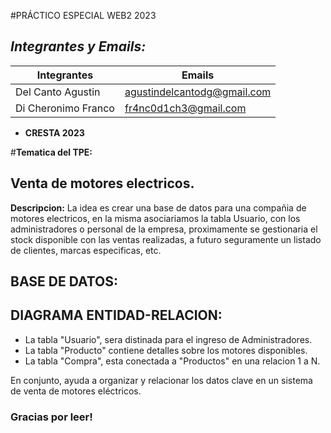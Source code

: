 #PRÁCTICO ESPECIAL WEB2 2023

## ***Integrantes y Emails:***
Integrantes|Emails
-|-
Del Canto Agustin| agustindelcantodg@gmail.com
Di Cheronimo Franco| fr4nc0d1ch3@gmail.com


- **CRESTA 2023**

#**Tematica del TPE:**

## Venta de motores electricos.


**Descripcion:**
La idea es crear una base de datos para una compañia de motores electricos, en la misma asociariamos la tabla Usuario, con los administradores o personal de la empresa, proximamente se gestionaria el stock disponible con las ventas realizadas, a futuro seguramente un listado de clientes, marcas especificas, etc.

## BASE DE DATOS:


## DIAGRAMA ENTIDAD-RELACION:


- La tabla "Usuario", sera distinada para el ingreso de Administradores.
- La tabla "Producto" contiene detalles sobre los motores disponibles. 
- La tabla "Compra", esta conectada a "Productos" en una relacion 1 a N.

En conjunto, ayuda a organizar y relacionar los datos clave en un sistema de venta de motores eléctricos.

### Gracias por leer!
